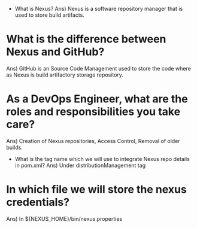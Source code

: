* What is Nexus?
Ans) Nexus is a software repository manager that is used to store build artifacts.

# What is the difference between Nexus and GitHub?
Ans) GitHub is an Source Code Management used to store the code where as Nexus is build artifactory storage repository.

# As a DevOps Engineer, what are the roles and responsibilities you take care?
Ans) Creation of Nexus repositories, Access Control, Removal of older builds.

* What is the tag name which we will use to integrate Nexus repo details in pom.xml?
Ans) Under distributionManagement tag

# In which file we will store the nexus credentials?
Ans) In ${NEXUS_HOME}/bin/nexus.properties
